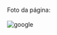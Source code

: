 Foto da página:
<br><br>
![google](https://user-images.githubusercontent.com/100868145/233072492-41d56c24-8d79-4ac7-93da-53b29ffe51f2.PNG)
